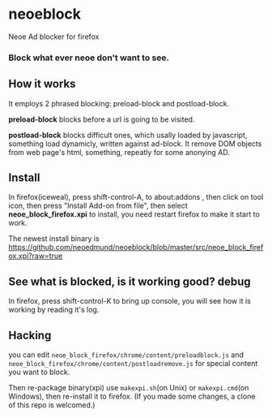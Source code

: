 neoeblock
=========

Neoe Ad blocker for firefox

### Block what ever neoe don't want to see.


How it works
-------------
It employs 2 phrased blocking: preload-block and postload-block.

**preload-block** blocks before a url is going to be visited.

**postload-block** blocks difficult ones, which usally loaded by javascript, something load dynamicly, written against ad-block. It remove DOM objects from web page's html, something, repeatly for some anonying AD.

Install 
-------------
In firefox(iceweal), press shift-control-A, to about:addons , then click on tool icon, then press "Install Add-on from file",
then select **neoe_block_firefox.xpi** to install, you need restart firefox to make it start to work.

The newest install binary is https://github.com/neoedmund/neoeblock/blob/master/src/neoe_block_firefox.xpi?raw=true

See what is blocked, is it working good? debug
-------------
In firefox, press shift-control-K to bring up console, you will see how it is working by reading it's log.

Hacking
-------------
you can edit `neoe_block_firefox/chrome/content/preloadblock.js` and  `neoe_block_firefox/chrome/content/postloadremove.js` for special content you want to block.

Then re-package binary(xpi) use `makexpi.sh`(on Unix) or `makexpi.cmd`(on Windows), then re-install it to firefox.
(If you made some changes, a clone of this repo is welcomed.)


